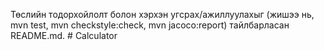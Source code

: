 
Төслийн тодорхойлолт болон хэрхэн угсрах/ажиллуулахыг (жишээ нь, mvn test, mvn checkstyle:check, mvn jacoco:report) тайлбарласан README.md. # Calculator

